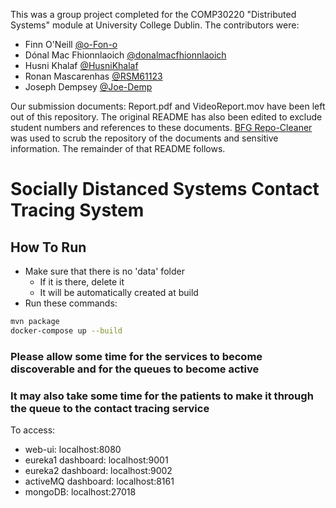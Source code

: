 This was a group project completed for the COMP30220 "Distributed Systems" module at University College Dublin. The contributors were:

* Finn O'Neill [@o-Fon-o](https://github.com/o-Fon-o)
* Dónal Mac Fhionnlaoich [@donalmacfhionnlaoich](https://github.com/donalmacfhionnlaoich)
* Husni Khalaf [@HusniKhalaf](https://github.com/HusniKhalaf)
* Ronan Mascarenhas [@RSM61123](https://github.com/RSM61123)
* Joseph Dempsey [@Joe-Demp](https://github.com/Joe-Demp)

Our submission documents: Report.pdf and VideoReport.mov have been left out of this repository. The original README has also been edited to exclude student numbers and references to these documents. [BFG Repo-Cleaner](https://rtyley.github.io/bfg-repo-cleaner/) was used to scrub the repository of the documents and sensitive information. The remainder of that README follows.

# Socially Distanced Systems Contact Tracing System

## How To Run
- Make sure that there is no 'data' folder
    - If it is there, delete it
    - It will be automatically created at build
- Run these commands:
```bash
mvn package
docker-compose up --build
```

### Please allow some time for the services to become discoverable and for the queues to become active
### It may also take some time for the patients to make it through the queue to the contact tracing service

To access:
- web-ui: localhost:8080
- eureka1 dashboard: localhost:9001
- eureka2 dashboard: localhost:9002
- activeMQ dashboard: localhost:8161
- mongoDB: localhost:27018
